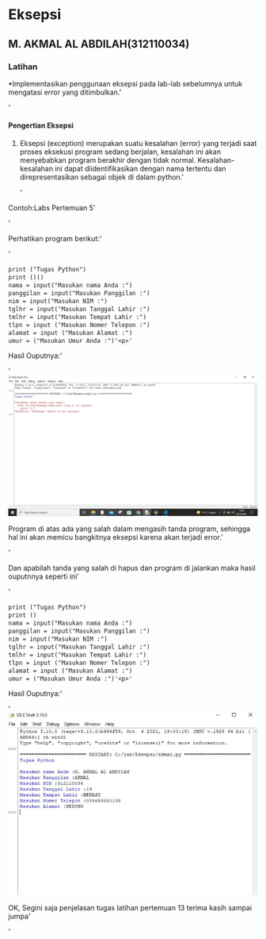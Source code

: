# Eksepsi
## M. AKMAL AL ABDILAH(312110034)
### Latihan
•Implementasikan penggunaan eksepsi pada lab-lab 
sebelumnya untuk mengatasi error yang ditimbulkan.'<P>'


#### Pengertian Eksepsi
1. Eksepsi (exception) merupakan suatu kesalahan (error) yang terjadi saat proses eksekusi program sedang berjalan, kesalahan ini akan menyebabkan program berakhir dengan tidak normal. Kesalahan-kesalahan ini dapat diidentifikasikan dengan nama tertentu dan direpresentasikan sebagai objek di dalam python.'<P>'

Contoh:Labs Pertemuan 5'<P>'

Perhatikan program berikut:'<P>'

    print ("Tugas Python")
    print ()()
    nama = input("Masukan nama Anda :")
    panggilan = input("Masukan Panggilan :")
    nim = input("Masukan NIM :")    
    tglhr = input("Masukan Tanggal Lahir :")
    tmlhr = input("Masukan Tempat Lahir :")
    tlpn = input ("Masukan Nomer Telepon :")    
    alamat = input ("Masukan Alamat :")
    umur = ("Masukan Umur Anda :")'<p>'

Hasil Ouputnya:'<p>'
![Gambar 1](screenshoot/s1.JPG)

Program di atas ada yang salah dalam mengasih tanda program, sehingga hal ini akan memicu bangkitnya eksepsi karena akan terjadi error.'<p>'

Dan apabilah tanda yang salah di hapus dan program di jalankan maka hasil ouputnnya seperti ini'<p>'

    print ("Tugas Python")
    print ()
    nama = input("Masukan nama Anda :") 
    panggilan = input("Masukan Panggilan :")
    nim = input("Masukan NIM :")
    tglhr = input("Masukan Tanggal Lahir :")
    tmlhr = input("Masukan Tempat Lahir :")
    tlpn = input ("Masukan Nomer Telepon :")
    alamat = input ("Masukan Alamat :")
    umur = ("Masukan Umur Anda :")'<p>'

Hasil Ouputnya:'<p>'
![Gambar 2](screenshoot/s2.JPG)

OK, Segini saja penjelasan tugas latihan pertemuan 13 terima kasih sampai jumpa'<p>'

